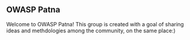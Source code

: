  
 
 ## OWASP Patna
 
 Welcome to OWASP Patna! This group is created with a goal of sharing ideas and methdologies among the community, on the same place:)
